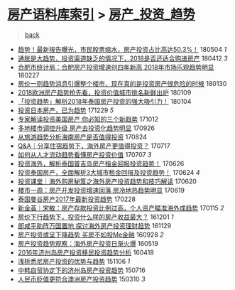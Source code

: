 [房产语料库索引](../../README.md)  > [房产_投资_趋势](房产_投资_趋势.md)
====
> [back](../README.md)

- [趋势！最新报告曝光，市民股票缩水，房产投资占比高达50.3%！](http://jkwz.applinzi.com/ittc/7099274288165291014.html#%E8%B6%8B%E5%8A%BF%EF%BC%81%E6%9C%80%E6%96%B0%E6%8A%A5%E5%91%8A%E6%9B%9D%E5%85%89%EF%BC%8C%E5%B8%82%E6%B0%91%E8%82%A1%E7%A5%A8%E7%BC%A9%E6%B0%B4%EF%BC%8C%E6%88%BF%E4%BA%A7%E6%8A%95%E8%B5%84%E5%8D%A0%E6%AF%94%E9%AB%98%E8%BE%BE50.3%25%EF%BC%81) 180504 *1* 
- [通胀是大趋势，投资渠道缺乏的情况下，2018是否还适合购进房产](http://jkwz.applinzi.com/ittc/7090807667138495498.html#%E9%80%9A%E8%83%80%E6%98%AF%E5%A4%A7%E8%B6%8B%E5%8A%BF%EF%BC%8C%E6%8A%95%E8%B5%84%E6%B8%A0%E9%81%93%E7%BC%BA%E4%B9%8F%E7%9A%84%E6%83%85%E5%86%B5%E4%B8%8B%EF%BC%8C2018%E6%98%AF%E5%90%A6%E8%BF%98%E9%80%82%E5%90%88%E8%B4%AD%E8%BF%9B%E6%88%BF%E4%BA%A7) 180412 *3* 
- [合肥市统计局：合肥房产投资增速创四年新高 2018年市场乐观趋势明显](http://jkwz.applinzi.com/ittc/7074753519234319377.html#%E5%90%88%E8%82%A5%E5%B8%82%E7%BB%9F%E8%AE%A1%E5%B1%80%EF%BC%9A%E5%90%88%E8%82%A5%E6%88%BF%E4%BA%A7%E6%8A%95%E8%B5%84%E5%A2%9E%E9%80%9F%E5%88%9B%E5%9B%9B%E5%B9%B4%E6%96%B0%E9%AB%98+2018%E5%B9%B4%E5%B8%82%E5%9C%BA%E4%B9%90%E8%A7%82%E8%B6%8B%E5%8A%BF%E6%98%8E%E6%98%BE) 180227  
- [房价一则趋势消息引爆整个楼市，现在真的是投资房产很危险的时候](http://jkwz.applinzi.com/ittc/7064344634312885264.html#%E6%88%BF%E4%BB%B7%E4%B8%80%E5%88%99%E8%B6%8B%E5%8A%BF%E6%B6%88%E6%81%AF%E5%BC%95%E7%88%86%E6%95%B4%E4%B8%AA%E6%A5%BC%E5%B8%82%EF%BC%8C%E7%8E%B0%E5%9C%A8%E7%9C%9F%E7%9A%84%E6%98%AF%E6%8A%95%E8%B5%84%E6%88%BF%E4%BA%A7%E5%BE%88%E5%8D%B1%E9%99%A9%E7%9A%84%E6%97%B6%E5%80%99) 180130  
- [2018欧洲房产趋势抢先看，投资价值城市排名新鲜出炉](http://jkwz.applinzi.com/ittc/7056514673656988682.html#2018%E6%AC%A7%E6%B4%B2%E6%88%BF%E4%BA%A7%E8%B6%8B%E5%8A%BF%E6%8A%A2%E5%85%88%E7%9C%8B%EF%BC%8C%E6%8A%95%E8%B5%84%E4%BB%B7%E5%80%BC%E5%9F%8E%E5%B8%82%E6%8E%92%E5%90%8D%E6%96%B0%E9%B2%9C%E5%87%BA%E7%82%89) 180109  
- [「投资趋势」解析2018年泰国房产投资的强大吸引力！](http://jkwz.applinzi.com/ittc/7054762101967422475.html#%E3%80%8C%E6%8A%95%E8%B5%84%E8%B6%8B%E5%8A%BF%E3%80%8D%E8%A7%A3%E6%9E%902018%E5%B9%B4%E6%B3%B0%E5%9B%BD%E6%88%BF%E4%BA%A7%E6%8A%95%E8%B5%84%E7%9A%84%E5%BC%BA%E5%A4%A7%E5%90%B8%E5%BC%95%E5%8A%9B%EF%BC%81) 180104  
- [投资日本房产，已为趋势](http://jkwz.applinzi.com/ittc/7052454845959635984.html#%E6%8A%95%E8%B5%84%E6%97%A5%E6%9C%AC%E6%88%BF%E4%BA%A7%EF%BC%8C%E5%B7%B2%E4%B8%BA%E8%B6%8B%E5%8A%BF) 171229 *5* 
- [专家解读投资美国房产 你必知的三个新趋势](http://jkwz.applinzi.com/ittc/7023483695112127504.html#%E4%B8%93%E5%AE%B6%E8%A7%A3%E8%AF%BB%E6%8A%95%E8%B5%84%E7%BE%8E%E5%9B%BD%E6%88%BF%E4%BA%A7+%E4%BD%A0%E5%BF%85%E7%9F%A5%E7%9A%84%E4%B8%89%E4%B8%AA%E6%96%B0%E8%B6%8B%E5%8A%BF) 171012  
- [多地楼市调控升级 房产去投资化趋势明显](http://jkwz.applinzi.com/ittc/7017572827392394257.html#%E5%A4%9A%E5%9C%B0%E6%A5%BC%E5%B8%82%E8%B0%83%E6%8E%A7%E5%8D%87%E7%BA%A7+%E6%88%BF%E4%BA%A7%E5%8E%BB%E6%8A%95%E8%B5%84%E5%8C%96%E8%B6%8B%E5%8A%BF%E6%98%8E%E6%98%BE) 170926  
- [从旅游趋势分析海南房产是否值得投资](http://jkwz.applinzi.com/ittc/7005411373528646672.html#%E4%BB%8E%E6%97%85%E6%B8%B8%E8%B6%8B%E5%8A%BF%E5%88%86%E6%9E%90%E6%B5%B7%E5%8D%97%E6%88%BF%E4%BA%A7%E6%98%AF%E5%90%A6%E5%80%BC%E5%BE%97%E6%8A%95%E8%B5%84) 170824  
- [Q&amp;A｜分享住宿趋势下，海外房产更值得投资？](http://jkwz.applinzi.com/ittc/6991213615460647953.html#Q%26amp%3BA%EF%BD%9C%E5%88%86%E4%BA%AB%E4%BD%8F%E5%AE%BF%E8%B6%8B%E5%8A%BF%E4%B8%8B%EF%BC%8C%E6%B5%B7%E5%A4%96%E6%88%BF%E4%BA%A7%E6%9B%B4%E5%80%BC%E5%BE%97%E6%8A%95%E8%B5%84%EF%BC%9F) 170717  
- [如何从人才流动趋势看懂房产投资价值](http://jkwz.applinzi.com/ittc/6987322237194339333.html#%E5%A6%82%E4%BD%95%E4%BB%8E%E4%BA%BA%E6%89%8D%E6%B5%81%E5%8A%A8%E8%B6%8B%E5%8A%BF%E7%9C%8B%E6%87%82%E6%88%BF%E4%BA%A7%E6%8A%95%E8%B5%84%E4%BB%B7%E5%80%BC) 170707 *3* 
- [投资海外，解析泰国普吉岛房产租金回报投资趋势！](http://jkwz.applinzi.com/ittc/6983593517715555333.html#%E6%8A%95%E8%B5%84%E6%B5%B7%E5%A4%96%EF%BC%8C%E8%A7%A3%E6%9E%90%E6%B3%B0%E5%9B%BD%E6%99%AE%E5%90%89%E5%B2%9B%E6%88%BF%E4%BA%A7%E7%A7%9F%E9%87%91%E5%9B%9E%E6%8A%A5%E6%8A%95%E8%B5%84%E8%B6%8B%E5%8A%BF%EF%BC%81) 170626  
- [投资泰国房产，全面解析3大城市租金回报及投资趋势！](http://jkwz.applinzi.com/ittc/6982537115987346436.html#%E6%8A%95%E8%B5%84%E6%B3%B0%E5%9B%BD%E6%88%BF%E4%BA%A7%EF%BC%8C%E5%85%A8%E9%9D%A2%E8%A7%A3%E6%9E%903%E5%A4%A7%E5%9F%8E%E5%B8%82%E7%A7%9F%E9%87%91%E5%9B%9E%E6%8A%A5%E5%8F%8A%E6%8A%95%E8%B5%84%E8%B6%8B%E5%8A%BF%EF%BC%81) 170624 *4* 
- [投资课堂｜海外购房秘笈之海外房产投资趋势和技巧解读](http://jkwz.applinzi.com/ittc/6981337930713793541.html#%E6%8A%95%E8%B5%84%E8%AF%BE%E5%A0%82%EF%BD%9C%E6%B5%B7%E5%A4%96%E8%B4%AD%E6%88%BF%E7%A7%98%E7%AC%88%E4%B9%8B%E6%B5%B7%E5%A4%96%E6%88%BF%E4%BA%A7%E6%8A%95%E8%B5%84%E8%B6%8B%E5%8A%BF%E5%92%8C%E6%8A%80%E5%B7%A7%E8%A7%A3%E8%AF%BB) 170620  
- [楼市一周：房产开发投资增速回落 房冷地热趋势明显](http://jkwz.applinzi.com/ittc/6980821790954619909.html#%E6%A5%BC%E5%B8%82%E4%B8%80%E5%91%A8%EF%BC%9A%E6%88%BF%E4%BA%A7%E5%BC%80%E5%8F%91%E6%8A%95%E8%B5%84%E5%A2%9E%E9%80%9F%E5%9B%9E%E8%90%BD+%E6%88%BF%E5%86%B7%E5%9C%B0%E7%83%AD%E8%B6%8B%E5%8A%BF%E6%98%8E%E6%98%BE) 170619  
- [泰国曼谷房产2017年最新投资趋势](http://jkwz.applinzi.com/ittc/6939684606235378692.html#%E6%B3%B0%E5%9B%BD%E6%9B%BC%E8%B0%B7%E6%88%BF%E4%BA%A72017%E5%B9%B4%E6%9C%80%E6%96%B0%E6%8A%95%E8%B5%84%E8%B6%8B%E5%8A%BF) 170228  
- [新金荟｜宋敏：房产存款投资比例过高，个人资产瞄准海外成趋势](http://jkwz.applinzi.com/ittc/6923422610867356676.html#%E6%96%B0%E9%87%91%E8%8D%9F%EF%BD%9C%E5%AE%8B%E6%95%8F%EF%BC%9A%E6%88%BF%E4%BA%A7%E5%AD%98%E6%AC%BE%E6%8A%95%E8%B5%84%E6%AF%94%E4%BE%8B%E8%BF%87%E9%AB%98%EF%BC%8C%E4%B8%AA%E4%BA%BA%E8%B5%84%E4%BA%A7%E7%9E%84%E5%87%86%E6%B5%B7%E5%A4%96%E6%88%90%E8%B6%8B%E5%8A%BF) 170115 *2* 
- [房价下行趋势下，投资什么样的房产收益最大？](http://jkwz.applinzi.com/ittc/6906555150461584388.html#%E6%88%BF%E4%BB%B7%E4%B8%8B%E8%A1%8C%E8%B6%8B%E5%8A%BF%E4%B8%8B%EF%BC%8C%E6%8A%95%E8%B5%84%E4%BB%80%E4%B9%88%E6%A0%B7%E7%9A%84%E6%88%BF%E4%BA%A7%E6%94%B6%E7%9B%8A%E6%9C%80%E5%A4%A7%EF%BC%9F) 161201 *1* 
- [郎咸平助阵万国置地 探讨海外房产投资理财趋势](http://jkwz.applinzi.com/ittc/6905906648882611205.html#%E9%83%8E%E5%92%B8%E5%B9%B3%E5%8A%A9%E9%98%B5%E4%B8%87%E5%9B%BD%E7%BD%AE%E5%9C%B0+%E6%8E%A2%E8%AE%A8%E6%B5%B7%E5%A4%96%E6%88%BF%E4%BA%A7%E6%8A%95%E8%B5%84%E7%90%86%E8%B4%A2%E8%B6%8B%E5%8A%BF) 161129  
- [房产投资或呈下降趋势 买房不如投Me金融](http://jkwz.applinzi.com/ittc/6882974544716891141.html#%E6%88%BF%E4%BA%A7%E6%8A%95%E8%B5%84%E6%88%96%E5%91%88%E4%B8%8B%E9%99%8D%E8%B6%8B%E5%8A%BF+%E4%B9%B0%E6%88%BF%E4%B8%8D%E5%A6%82%E6%8A%95Me%E9%87%91%E8%9E%8D) 160928 *2* 
- [房产投资趋势观察：海外房产投资日渐火爆](http://jkwz.applinzi.com/ittc/6833880928975586309.html#%E6%88%BF%E4%BA%A7%E6%8A%95%E8%B5%84%E8%B6%8B%E5%8A%BF%E8%A7%82%E5%AF%9F%EF%BC%9A%E6%B5%B7%E5%A4%96%E6%88%BF%E4%BA%A7%E6%8A%95%E8%B5%84%E6%97%A5%E6%B8%90%E7%81%AB%E7%88%86) 160519  
- [2016年济州岛房产投资移民投资趋势分析](http://jkwz.applinzi.com/ittc/6822366670785872900.html#2016%E5%B9%B4%E6%B5%8E%E5%B7%9E%E5%B2%9B%E6%88%BF%E4%BA%A7%E6%8A%95%E8%B5%84%E7%A7%BB%E6%B0%91%E6%8A%95%E8%B5%84%E8%B6%8B%E5%8A%BF%E5%88%86%E6%9E%90) 160418  
- [浅析悉尼房产投资的优势与趋势](http://jkwz.applinzi.com/ittc/6761531931108049924.html#%E6%B5%85%E6%9E%90%E6%82%89%E5%B0%BC%E6%88%BF%E4%BA%A7%E6%8A%95%E8%B5%84%E7%9A%84%E4%BC%98%E5%8A%BF%E4%B8%8E%E8%B6%8B%E5%8A%BF) 151106 *1* 
- [中韩自贸协定下的济州岛房产投资趋势](http://jkwz.applinzi.com/ittc/547650615072100477.html#%E4%B8%AD%E9%9F%A9%E8%87%AA%E8%B4%B8%E5%8D%8F%E5%AE%9A%E4%B8%8B%E7%9A%84%E6%B5%8E%E5%B7%9E%E5%B2%9B%E6%88%BF%E4%BA%A7%E6%8A%95%E8%B5%84%E8%B6%8B%E5%8A%BF) 150716  
- [人民币贬值更符合澳洲房产投资趋势](http://jkwz.applinzi.com/ittc/547650611398645013.html#%E4%BA%BA%E6%B0%91%E5%B8%81%E8%B4%AC%E5%80%BC%E6%9B%B4%E7%AC%A6%E5%90%88%E6%BE%B3%E6%B4%B2%E6%88%BF%E4%BA%A7%E6%8A%95%E8%B5%84%E8%B6%8B%E5%8A%BF) 150310 *3* 
